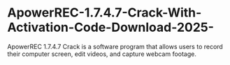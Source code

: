 # ApowerREC-1.7.4.7-Crack-With-Activation-Code-Download-2025-
ApowerREC 1.7.4.7 Crack is a software program that allows users to record their computer screen, edit videos, and capture webcam footage.
